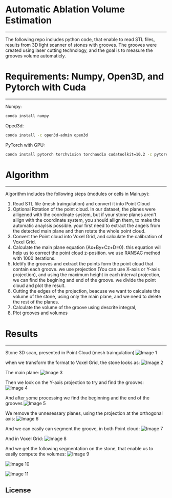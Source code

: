 # Automatic Ablation Volume Estimation
----
 The following repo includes python code, that enable to read STL files, results from 3D light scanner of stones with grooves. 
 The grooves were created using laser cutting technology, and the goal is to measure the grooves volume automaticly. 
 
# Requirements: Numpy, Open3D, and Pytorch with Cuda
----
Numpy:
```sh
conda install numpy
```
Oped3d:
```sh
conda install -c open3d-admin open3d
```
PyTorch with GPU:
```sh
conda install pytorch torchvision torchaudio cudatoolkit=10.2 -c pytorch
```

# Algorithm
----
Algorithm includes the following steps (modules or cells in Main.py):
 1. Read STL file (mesh traingulation) and convert it into Point Cloud
 2. Optional  Rotation of the point cloud. In our dataset, the planes were alligened with the coordinate system, but if your stone planes aren't allign with the coordinate system,     you should allign them, to make the automatic anaylsis possible. your first need to extract the angels from the detected main plane and then rotate the whole point cloud.  
 3. Convert the Point cloud into Voxel Grid, and calculate the calibration of Voxel Grid.
 4. Calculate the main plane equation (Ax+By+Cz+D=0). this equation will help us to correct the point cloud z-position. we use RANSAC method with 1000 iterations. 
 5. Idetify the grooves and extract the points form the point cloud that contain each groove. we use projection (You can use X-axis or Y-axis projection), and using the maximum       height in each interval projection, we can find the begining and end of the groove. we divide the point cloud and plot the result.
 6. Cutting the edges of the projection, beacuse we want to calculate the volume of the stone, using only the main plane, and we need to delete the rest of the planes. 
 7. Calculate the volume of the groove using descrite integral, 
 8. Plot grooves and volumes
 
 # Results
 ----
 Stone 3D scan, presented in Point Cloud (mesh traingulation)
 ![Image 1](https://github.com/shaimove/Automatic-Ablation-Volume-Estimation/blob/master/Imgaes/Stone%20-%20PointCloud.png)
 
 when we transform the format to Voxel Grid, the stone looks as:
  ![Image 2](https://github.com/shaimove/Automatic-Ablation-Volume-Estimation/blob/master/Imgaes/Stone%20-%20Voxel%20Grid.png)
  
 The main plane:
  ![Image 3](https://github.com/shaimove/Automatic-Ablation-Volume-Estimation/blob/master/Imgaes/Main%20plane.png)
 
 Then we look on the Y-axis projection to try and find the grooves:
  ![Image 4](https://github.com/shaimove/Automatic-Ablation-Volume-Estimation/blob/master/Imgaes/Groove%20Detection.png)
  
 And after some processing we find the beginning and the end of the grooves
  ![Image 5](https://github.com/shaimove/Automatic-Ablation-Volume-Estimation/blob/master/Imgaes/Groove%20Detection%202.png)
  
 We remove the unnesessary planes, using the projection at the orthogonal axis:
  ![Image 6](https://github.com/shaimove/Automatic-Ablation-Volume-Estimation/blob/master/Imgaes/Remove%20Edges.png)
 
 And we can easily can segment the groove, in both Point cloud:
  ![Image 7](https://github.com/shaimove/Automatic-Ablation-Volume-Estimation/blob/master/Imgaes/Segmented%20Grooves%20Point%20Cloud.png)
  
 And in Voxel Grid:
  ![Image 8](https://github.com/shaimove/Automatic-Ablation-Volume-Estimation/blob/master/Imgaes/Segmented%20Grooves%20Voxel%20Grid.png)
 
 And we get the following segmentation on the stone, that enable us to easily compute the volumes:
  ![Image 9](https://github.com/shaimove/Automatic-Ablation-Volume-Estimation/blob/master/Imgaes/Result%201.png)
  
  ![Image 10](https://github.com/shaimove/Automatic-Ablation-Volume-Estimation/blob/master/Imgaes/Result%202.png)
  
  ![Image 11](https://github.com/shaimove/Automatic-Ablation-Volume-Estimation/blob/master/Imgaes/Result%203.png)
  


  

  




License
----
